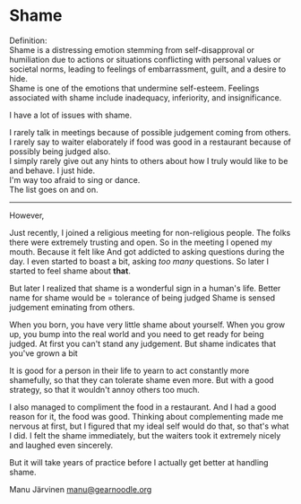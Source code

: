 # Shame

Definition:  
Shame is a distressing emotion stemming from self-disapproval or humiliation due to actions or situations conflicting with personal values or societal norms, leading to feelings of embarrassment, guilt, and a desire to hide.  
Shame is one of the emotions that undermine self-esteem. Feelings associated with shame include inadequacy, inferiority, and insignificance.  

I have a lot of issues with shame.  

I rarely talk in meetings because of possible judgement coming from others.  
I rarely say to waiter elaborately if food was good in a restaurant because of possibly being judged also.  
I simply rarely give out any hints to others about how I truly would like to be and behave. I just hide.  
I'm way too afraid to sing or dance.  
The list goes on and on.  

------

However,

Just recently, I joined a religious meeting for non-religious people. 
The folks there were extremely trusting and open.
So in the meeting I opened my mouth. 
Because it felt like 
And got addicted to asking questions during the day.
I even started to boast a bit, asking *too many* questions.
So later I started to feel shame about **that**.

But later I realized that shame is a wonderful sign in a human's life.
Better name for shame would be = tolerance of being judged
Shame is sensed judgement eminating from others.

When you born, you have very little shame about yourself.
When you grow up, you bump into the real world and you need to get ready for being judged.
At first you can't stand any judgement.
But shame indicates that you've grown a bit

It is good for a person in their life to yearn to act constantly more shamefully, so that they can tolerate shame even more. But with a good strategy, so that it wouldn't annoy others too much.

I also managed to compliment the food in a restaurant. And I had a good reason for it, the food was good. Thinking about complementing made me nervous at first, but I figured that my ideal self would do that, so that's what I did. I felt the shame immediately, but the waiters took it extremely nicely and laughed even sincerely.

But it will take years of practice before I actually get better at handling shame.

Manu Järvinen
manu@gearnoodle.org

